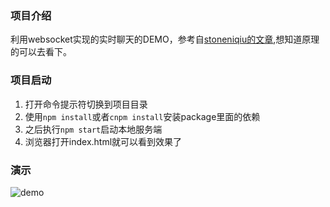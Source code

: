 ### 项目介绍
利用websocket实现的实时聊天的DEMO，参考自[stoneniqiu的文章](http://www.cnblogs.com/stoneniqiu/),想知道原理的可以去看下。

### 项目启动
1. 打开命令提示符切换到项目目录
2. 使用`npm install`或者`cnpm install`安装package里面的依赖
3. 之后执行`npm start`启动本地服务端
4. 浏览器打开index.html就可以看到效果了

### 演示
![demo](http://ofopl9abq.bkt.clouddn.com/webscoket_demo.gif)